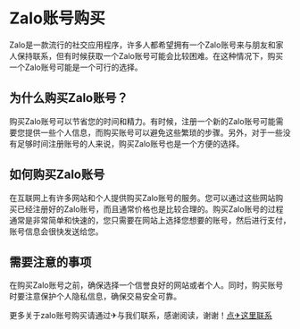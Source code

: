 # Zalo账号购买

Zalo是一款流行的社交应用程序，许多人都希望拥有一个Zalo账号来与朋友和家人保持联系，但有时候获取一个Zalo账号可能会比较困难。在这种情况下，购买一个Zalo账号可能是一个可行的选择。

## 为什么购买Zalo账号？

购买Zalo账号可以节省您的时间和精力。有时候，注册一个新的Zalo账号可能需要您提供一些个人信息，而购买账号可以避免这些繁琐的步骤。另外，对于一些没有足够时间注册账号的人来说，购买Zalo账号也是一个方便的选择。

## 如何购买Zalo账号

在互联网上有许多网站和个人提供购买Zalo账号的服务。您可以通过这些网站购买已经注册好的Zalo账号，而且通常价格也是比较合理的。购买Zalo账号的过程通常是非常简单和快速的，您只需要在网站上选择您想要的账号，然后进行支付，账号信息会很快发送给您。

## 需要注意的事项

在购买Zalo账号之前，确保选择一个信誉良好的网站或者个人。同时，购买账号时要注意保护个人隐私信息，确保交易安全可靠。

更多关于zalo账号购买请通过✈与我们联系，感谢阅读，谢谢！[点✈这里联系](https://www.k02.cc)